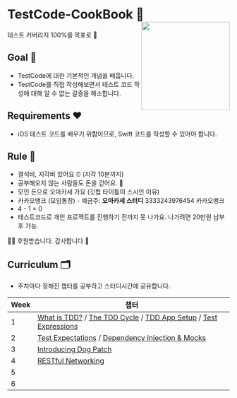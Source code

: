 # TestCode-CookBook 🍣  <img src="https://avatars.githubusercontent.com/u/104215365?s=200&v=4" width="200" align=right>

테스트 커버리지 100%를 목표로 🚀

## Goal 🌟

- TestCode에 대한 기본적인 개념을 배웁니다.
- TestCode를 직접 작성해보면서 테스트 코드 작성에 대해 알 수 없는 갈증을 해소합니다.

## Requirements ❤️

- iOS 테스트 코드를 배우기 위함이므로, Swift 코드를 작성할 수 있어야 합니다. 

## Rule 📌

- 결석비, 지각비 있어요 ⏰ (지각 10분까지)
- 공부해오지 않는 사람들도 돈을 걷어요. 💸
- 모인 돈으로 오마카세 가요 (깃헙 타이틀이 스시인 이유)
- 카카오뱅크 (모임통장) - 예금주: **오마카세 스터디** 3333243976454 카카오뱅크
- 4 - 1 = 0
- 테스트코드로 개인 프로젝트를 진행하기 전까지 못 나가요. 나가려면 20만원 납부 후 가능.

🙇‍♀️ 후원받습니다. 감사합니다 🙇‍

## Curriculum 🗂

- 주차마다 정해진 챕터를 공부하고 스터디시간에 공유합니다. 

| Week  | 챕터                                                                  |
| ----- | -------------------------------------------------------------------- |
| 1     | [What is TDD?](https://www.raywenderlich.com/books/ios-test-driven-development-by-tutorials/v2.0/chapters/1-what-is-tdd) / [The TDD Cycle](https://www.raywenderlich.com/books/ios-test-driven-development-by-tutorials/v2.0/chapters/2-the-tdd-cycle) / [TDD App Setup](https://www.raywenderlich.com/books/ios-test-driven-development-by-tutorials/v2.0/chapters/3-tdd-app-setup)  / [Test Expressions](https://www.raywenderlich.com/books/ios-test-driven-development-by-tutorials/v2.0/chapters/4-test-expressions) |
| 2     | [Test Expectations](https://www.raywenderlich.com/books/ios-test-driven-development-by-tutorials/v2.0/chapters/5-test-expectations#toc-chapter-010-anchor-004) / [Dependency Injection & Mocks](https://www.raywenderlich.com/books/ios-test-driven-development-by-tutorials/v2.0/chapters/6-dependency-injection-mocks)            |
| 3     | [Introducing Dog Patch](https://www.raywenderlich.com/books/ios-test-driven-development-by-tutorials/v2.0/chapters/7-introducing-dog-patch)                                                               |
| 4     | [RESTful Networking](https://www.raywenderlich.com/books/ios-test-driven-development-by-tutorials/v2.0/chapters/8-restful-networking)                                                                 |
| 5     |                                                              |
| 6     |                                                                |
